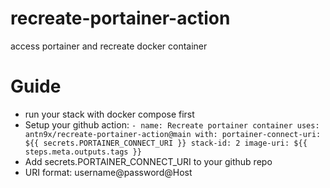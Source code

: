 # recreate-portainer-action
access portainer and recreate docker container

# Guide
- run your stack with docker compose first
- Setup your github action:
`- name: Recreate portainer container
  uses: antn9x/recreate-portainer-action@main
  with:
    portainer-connect-uri: ${{ secrets.PORTAINER_CONNECT_URI }}
    stack-id: 2
    image-uri: ${{ steps.meta.outputs.tags }}
`
- Add secrets.PORTAINER_CONNECT_URI to your github repo
- URI format: username@password@Host
